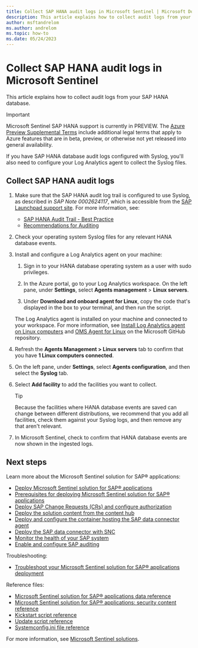 ```yaml
---
title: Collect SAP HANA audit logs in Microsoft Sentinel | Microsoft Docs
description: This article explains how to collect audit logs from your SAP HANA database.
author: msftandrelom
ms.author: andrelom
ms.topic: how-to
ms.date: 05/24/2023
---
```


# Collect SAP HANA audit logs in Microsoft Sentinel

This article explains how to collect audit logs from your SAP HANA database.

> [!IMPORTANT]
> Microsoft Sentinel SAP HANA support is currently in PREVIEW. The [Azure Preview Supplemental Terms](https://azure.microsoft.com/support/legal/preview-supplemental-terms/) include additional legal terms that apply to Azure features that are in beta, preview, or otherwise not yet released into general availability.

If you have SAP HANA database audit logs configured with Syslog, you'll also need to configure your Log Analytics agent to collect the Syslog files.

## Collect SAP HANA audit logs

1. Make sure that the SAP HANA audit log trail is configured to use Syslog, as described in *SAP Note 0002624117*, which is accessible from the [SAP Launchpad support site](https://launchpad.support.sap.com/#/notes/0002624117). For more information, see:

    - [SAP HANA Audit Trail - Best Practice](https://help.sap.com/docs/SAP_HANA_PLATFORM/b3ee5778bc2e4a089d3299b82ec762a7/35eb4e567d53456088755b8131b7ed1d.html?version=2.0.03)
    - [Recommendations for Auditing](https://help.sap.com/viewer/742945a940f240f4a2a0e39f93d3e2d4/2.0.05/en-US/5c34ecd355e44aa9af3b3e6de4bbf5c1.html)

1. Check your operating system Syslog files for any relevant HANA database events.

1. Install and configure a Log Analytics agent on your machine:

    1. Sign in to your HANA database operating system as a user with sudo privileges.  

    1. In the Azure portal, go to your Log Analytics workspace. On the left pane, under **Settings**, select **Agents management** > **Linux servers**.  

    1. Under **Download and onboard agent for Linux**, copy the code that's displayed in the box to your terminal, and then run the script.

    The Log Analytics agent is installed on your machine and connected to your workspace. For more information, see [Install Log Analytics agent on Linux computers](../../azure-monitor/agents/agent-linux.md) and [OMS Agent for Linux](https://github.com/microsoft/OMS-Agent-for-Linux) on the Microsoft GitHub repository.

1. Refresh the **Agents Management > Linux servers** tab to confirm that you have **1 Linux computers connected**.

1. On the left pane, under **Settings**, select **Agents configuration**, and then select the **Syslog** tab.

1. Select **Add facility** to add the facilities you want to collect. 

    > [!TIP]
    > Because the facilities where HANA database events are saved can change between different distributions, we recommend that you add all facilities, check them against your Syslog logs, and then remove any that aren't relevant.
    >

1. In Microsoft Sentinel, check to confirm that HANA database events are now shown in the ingested logs.

## Next steps

Learn more about the Microsoft Sentinel solution for SAP® applications:

- [Deploy Microsoft Sentinel solution for SAP® applications](deployment-overview.md)
- [Prerequisites for deploying Microsoft Sentinel solution for SAP® applications](prerequisites-for-deploying-sap-continuous-threat-monitoring.md)
- [Deploy SAP Change Requests (CRs) and configure authorization](preparing-sap.md)
- [Deploy the solution content from the content hub](deploy-sap-security-content.md)
- [Deploy and configure the container hosting the SAP data connector agent](deploy-data-connector-agent-container.md)
- [Deploy the SAP data connector with SNC](configure-snc.md)
- [Monitor the health of your SAP system](../monitor-sap-system-health.md)
- [Enable and configure SAP auditing](configure-audit.md)

Troubleshooting:

- [Troubleshoot your Microsoft Sentinel solution for SAP® applications deployment](sap-deploy-troubleshoot.md)

Reference files:

- [Microsoft Sentinel solution for SAP® applications data reference](sap-solution-log-reference.md)
- [Microsoft Sentinel solution for SAP® applications: security content reference](sap-solution-security-content.md)
- [Kickstart script reference](reference-kickstart.md)
- [Update script reference](reference-update.md)
- [Systemconfig.ini file reference](reference-systemconfig.md)

For more information, see [Microsoft Sentinel solutions](../sentinel-solutions.md).

